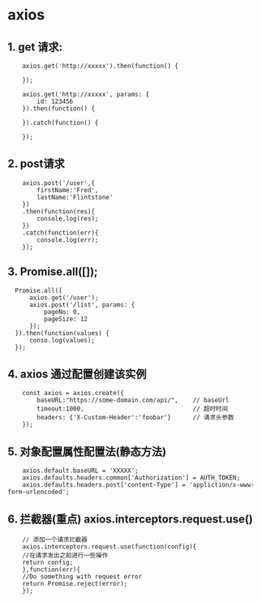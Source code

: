 # axios 

## 1. get 请求:
```
	axios.get('http://xxxxx').then(function() {

	});

	axios.get('http://xxxxx', params: {
		id: 123456
	}).then(function() {

	}).catch(function() {

	});
```

## 2. post请求
```
	axios.post('/user',{
		firstName:'Fred',
		lastName:'Flintstone'
	})
	.then(function(res){
		console.log(res);
	})
	.catch(function(err){
		console.log(err);
	});
```

## 3. Promise.all([]);

```
  Promise.all([
	  axios.get('/user');
	  axios.post('/list', params: {
		  pageNo: 0,
		  pageSize: 12
	  });
  ]).then(function(values) {
	  conso.log(values);
  });
```	


## 4. axios 通过配置创建该实例

```
	const axios = axios.create({
		baseURL:"https://some-domain.com/api/",    // baseUrl
		timeout:1000,							   // 超时时间
		headers: {'X-Custom-Header':'foobar'}	   // 请求头参数
	});

```


## 5.  对象配置属性配置法(静态方法)

```
	axios.default.baseURL = 'XXXXX';
	axios.defaults.headers.common['Authorization'] = AUTH_TOKEN;
	axios.defaults.headers.post['content-Type'] = 'appliction/x-www-form-urlencoded';

```

## 6. 拦截器(重点) axios.interceptors.request.use()

```
	// 添加一个请求拦截器
	axios.interceptors.request.use(function(config){
	//在请求发出之前进行一些操作
	return config;
	},function(err){
	//Do something with request error
	return Promise.reject(error);
	});

```